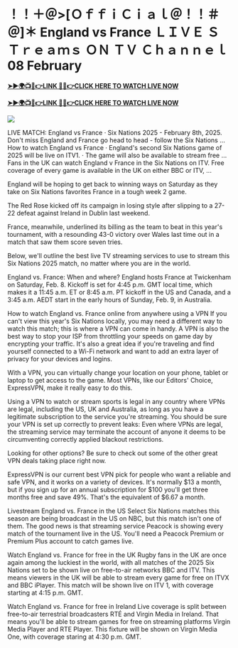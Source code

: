 # ！！＋＠>[ＯｆｆｉＣｉａｌ＠！！＃＠]＊ England vs France ＬＩＶＥ ＳＴｒｅａｍｓ ＯＮ ＴＶ Ｃｈａｎｎｅｌ 08 February


**[➤►🌍📺📱👉LINK 🔴✅👉CLICK HERE TO WATCH LIVE NOW](https://mr-juniior.blogspot.com/2025/02/rug.html)**

**[➤►🌍📺📱👉LINK 🔴✅👉CLICK HERE TO WATCH LIVE NOW](https://mr-juniior.blogspot.com/2025/02/rug.html)**

[![](https://blogger.googleusercontent.com/img/b/R29vZ2xl/AVvXsEjNiOWRB3jdxsmxMRD7jkwKxsaZ5Nw2w9r6Zl7pWcRY1oy3VaREp6oLXa2h4xZACO5Iaq12YPaUzOslPrTv3cSH90fA94u6k0FPqczaYVL02SZ-uErMPKyOt3VgLVu3lfXsPoj3_QMNJSLTP8W1c_ErsgFSkrV-QHKnkHkKLMOTWljjQyTwK_kePi0JC4s/w520-h293/Rugby%20Image.gif)](https://mr-juniior.blogspot.com/2025/02/rug.html)

 LIVE MATCH: England vs France · Six Nations 2025 - February 8th, 2025. Don't miss England and France go head to head - follow the Six Nations ... How to watch England vs France · England's second Six Nations game of 2025 will be live on ITV1. · The game will also be available to stream free ... Fans in the UK can watch England v France in the Six Nations on ITV. Free coverage of every game is available in the UK on either BBC or ITV, ...

 England will be hoping to get back to winning ways on Saturday as they take on Six Nations favorites France in a tough week 2 game. 

The Red Rose kicked off its campaign in losing style after slipping to a 27-22 defeat against Ireland in Dublin last weekend.

France, meanwhile, underlined its billing as the team to beat in this year's tournament, with a resounding 43-0 victory over Wales last time out in a match that saw them score seven tries. 

Below, we'll outline the best live TV streaming services to use to stream this Six Nations 2025 match, no matter where you are in the world. 

England vs. France: When and where?
England hosts France at Twickenham on Saturday, Feb. 8. Kickoff is set for 4:45 p.m. GMT local time, which makes it a 11:45 a.m. ET or 8:45 a.m. PT kickoff in the US and Canada, and a 3:45 a.m. AEDT start in the early hours of Sunday, Feb. 9, in Australia. 

How to watch England vs. France online from anywhere using a VPN
If you can't view this year's Six Nations locally, you may need a different way to watch this match; this is where a VPN can come in handy. A VPN is also the best way to stop your ISP from throttling your speeds on game day by encrypting your traffic. It's also a great idea if you're traveling and find yourself connected to a Wi-Fi network and want to add an extra layer of privacy for your devices and logins.

With a VPN, you can virtually change your location on your phone, tablet or laptop to get access to the game. Most VPNs, like our Editors' Choice, ExpressVPN, make it really easy to do this.

Using a VPN to watch or stream sports is legal in any country where VPNs are legal, including the US, UK and Australia, as long as you have a legitimate subscription to the service you're streaming. You should be sure your VPN is set up correctly to prevent leaks: Even where VPNs are legal, the streaming service may terminate the account of anyone it deems to be circumventing correctly applied blackout restrictions.

Looking for other options? Be sure to check out some of the other great VPN deals taking place right now. 

ExpressVPN is our current best VPN pick for people who want a reliable and safe VPN, and it works on a variety of devices. It's normally $13 a month, but if you sign up for an annual subscription for $100 you'll get three months free and save 49%. That's the equivalent of $6.67 a month.

Livestream England vs. France in the US
Select Six Nations matches this season are being broadcast in the US on NBC, but this match isn't one of them. The good news is that streaming service Peacock is showing every match of the tournament live in the US. You'll need a Peacock Premium or Premium Plus account to catch games live.

Watch England vs. France for free in the UK
Rugby fans in the UK are once again among the luckiest in the world, with all matches of the 2025 Six Nations set to be shown live on free-to-air networks BBC and ITV. This means viewers in the UK will be able to stream every game for free on ITVX and BBC iPlayer. This match will be shown live on ITV 1, with coverage starting at 4:15 p.m. GMT. 

Watch England vs. France for free in Ireland 
Live coverage is split between free-to-air terrestrial broadcasters RTÉ and Virgin Media in Ireland. That means you'll be able to stream games for free on streaming platforms Virgin Media Player and RTE Player. This fixture will be shown on Virgin Media One, with coverage staring at 4:30 p.m. GMT. 
